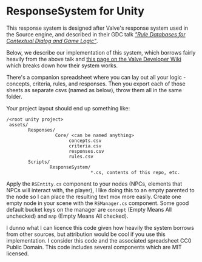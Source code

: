 # ResponseSystem for Unity

This response system is designed after Valve's response system used in the Source engine, and described in their GDC talk [_"Rule Databases for Contextual Dialog and Game Logic"_](https://youtu.be/tAbBID3N64A).

Below, we describe our implementation of this system, which borrows fairly heavily from the above talk and [this page on the Valve Developer Wiki](https://developer.valvesoftware.com/wiki/Response_System) which breaks down how their system works.

There's a companion spreadsheet where you can lay out all your logic - concepts, criteria, rules, and responses. Then you export each of those sheets as separate csvs (named as below), throw them all in the same folder.

Your project layout should end up something like:

```
/<root unity project>
 assets/
        Responses/
                  Core/ <can be named anything>
                       concepts.csv
                       criteria.csv
                       responses.csv
                       rules.csv
        Scripts/
                ResponseSystem/
                               *.cs, contents of this repo, etc.
```

Apply the `RSEntity.cs` component to your nodes (NPCs, elements that NPCs will interact with, the player), I like doing this to an empty parented to the node so I can place the resulting text mox more easily. Create one empty node in your scene with the `RSManager.cs` component. Some good default bucket keys on the manager are `concept` (Empty Means All unchecked) and `map` (Empty Means All checked).

I dunno what I can licence this code given how heavily the system borrows from other sources, but attribution would be cool if you use this implementation. I consider this code and the associated spreadsheet CC0 Public Domain. This code includes several components which are MIT licensed.
